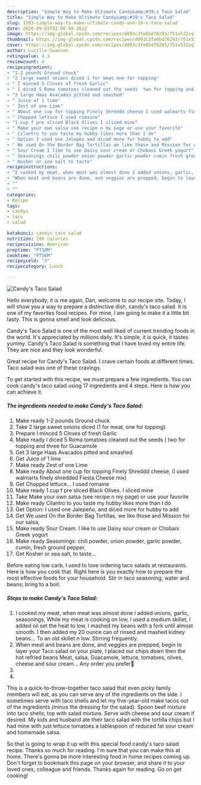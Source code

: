 ```yaml
---
description: "Simple Way to Make Ultimate Candy&amp;#39;s Taco Salad"
title: "Simple Way to Make Ultimate Candy&amp;#39;s Taco Salad"
slug: 1593-simple-way-to-make-ultimate-candy-and-39-s-taco-salad
date: 2020-09-03T02:00:59.262Z
image: https://img-global.cpcdn.com/recipes/d893c3fe6bd76293/751x532cq70/candys-taco-salad-recipe-main-photo.jpg
thumbnail: https://img-global.cpcdn.com/recipes/d893c3fe6bd76293/751x532cq70/candys-taco-salad-recipe-main-photo.jpg
cover: https://img-global.cpcdn.com/recipes/d893c3fe6bd76293/751x532cq70/candys-taco-salad-recipe-main-photo.jpg
author: Lucille Swanson
ratingvalue: 4.3
reviewcount: 4
recipeingredient:
- "1-2 pounds Ground chuck"
- "2 large sweet onions diced 1 for meat one for topping"
- " I minced 5 Cloves of fresh Garlic"
- " I diced 5 Roma tomatoes cleaned out the seeds  two for topping and three for Guacamole"
- "3 large Haas Avacados pitted and smashed"
- " Juice of 1 lime"
- " Zest of one Lime"
- " About one cup for topping Finely Shreddd cheese I used walmarts finely shredded Fiesta Cheese mix"
- " Chopped lettuce I used romaine"
- "1 cup f pre sliced Black Olives I sliced mine"
- " Make your own salsa see recipe n my page or use your favorite"
- " Cilantro to you taste my hubby likes more than I do"
- " Option I used one Jalepeo and diced more for hubby to add"
- " We used On the Border Bag Tortillas we like those and Mission for our salsa"
- " Sour Cream I like to use Daisy sour cream or Chobani Greek yogurt"
- " Seasonings chili powder onion powder garlic powder cumin fresh ground pepper"
- " Kosher or sea salt to taste"
recipeinstructions:
- "I cooked my meat, when meat was almost done I added onions, garlic, seasonings, While my meat is cooking on low, I used a medium skillet, I added oil set the heat to low, I mashed my beans with a fork until almost smooth. I then added my 20 ounce can of rinsed and mashed kidney beans... To an old skillet n low. Stirring frequently."
- "When meat and beans are done, and veggies are prepped, begin to layer your Taco salad on your plate, I placed our chips down then the hot refried beans Meat, salsa, Guacamole, lettuce, tomatoes, olives, cheese and sour cream... Any order you prefer🙂"
- ""
- ""
categories:
- Recipe
tags:
- candys
- taco
- salad

katakunci: candys taco salad 
nutrition: 199 calories
recipecuisine: American
preptime: "PT10M"
cooktime: "PT56M"
recipeyield: "3"
recipecategory: Lunch

---
```



![Candy&#39;s Taco Salad](https://img-global.cpcdn.com/recipes/d893c3fe6bd76293/751x532cq70/candys-taco-salad-recipe-main-photo.jpg)

Hello everybody, it is me again, Dan, welcome to our recipe site. Today, I will show you a way to prepare a distinctive dish, candy&#39;s taco salad. It is one of my favorites food recipes. For mine, I am going to make it a little bit tasty. This is gonna smell and look delicious.

Candy&#39;s Taco Salad is one of the most well liked of current trending foods in the world. It's appreciated by millions daily. It's simple, it is quick, it tastes yummy. Candy&#39;s Taco Salad is something that I have loved my entire life. They are nice and they look wonderful.

Great recipe for Candy&#39;s Taco Salad. I crave certain foods at different times. Taco salad was one of these cravings.


To get started with this recipe, we must prepare a few ingredients. You can cook candy&#39;s taco salad using 17 ingredients and 4 steps. Here is how you can achieve it.

<!--inarticleads1-->

##### The ingredients needed to make Candy&#39;s Taco Salad:

1. Make ready 1-2 pounds Ground chuck
1. Take 2 large sweet onions diced (1 for meat, one for topping)
1. Prepare  I minced 5 Cloves of fresh Garlic
1. Make ready  I diced 5 Roma tomatoes cleaned out the seeds ( two for topping and three for Guacamole
1. Get 3 large Haas Avacados pitted and smashed
1. Get  Juice of 1 lime
1. Make ready  Zest of one Lime
1. Make ready  About one cup for topping Finely Shreddd cheese, (I used walmarts finely shredded Fiesta Cheese mix)
1. Get  Chopped lettuce... I used romaine
1. Make ready 1 cup f pre sliced Black Olives. I sliced mine
1. Take  Make your own salsa (see recipe n my page) or use your favorite
1. Make ready  Cilantro to you taste my hubby likes more than I do
1. Get  Option: I used one Jalepeño, and diced more for hubby to add
1. Get  We used On the Border Bag Tortillas, we like those and Mission for our salsa,
1. Make ready  Sour Cream. I like to use Daisy sour cream or Chobani Greek yogurt
1. Make ready  Seasonings: chili powder, onion powder, garlic powder, cumin, fresh ground pepper,
1. Get  Kosher or sea salt, to taste...


Before eating low carb, I used to love ordering taco salads at restaurants. Here is how you cook that. Right here is you exactly how to prepare the most effective foods for your household. Stir in taco seasoning, water and beans; bring to a boil. 

<!--inarticleads2-->

##### Steps to make Candy&#39;s Taco Salad:

1. I cooked my meat, when meat was almost done I added onions, garlic, seasonings, While my meat is cooking on low, I used a medium skillet, I added oil set the heat to low, I mashed my beans with a fork until almost smooth. I then added my 20 ounce can of rinsed and mashed kidney beans... To an old skillet n low. Stirring frequently.
1. When meat and beans are done, and veggies are prepped, begin to layer your Taco salad on your plate, I placed our chips down then the hot refried beans Meat, salsa, Guacamole, lettuce, tomatoes, olives, cheese and sour cream... Any order you prefer🙂
1. 
1. 


This is a quick-to-throw-together taco salad that even picky family members will eat, as you can serve any of the ingredients on the side. I sometimes serve with taco shells and let my five-year-old make tacos out of the ingredients (minus the dressing for the salad). Spoon beef mixture into taco shells; top with salad mixture. Serve with cheese and sour cream if desired. My kids and husband ate their taco salad with the tortilla chips but I had mine with just lettuce tomatoes a tablespoon of reduced fat sour cream and homemade salsa. 

So that is going to wrap it up with this special food candy&#39;s taco salad recipe. Thanks so much for reading. I'm sure that you can make this at home. There's gonna be more interesting food in home recipes coming up. Don't forget to bookmark this page on your browser, and share it to your loved ones, colleague and friends. Thanks again for reading. Go on get cooking!
